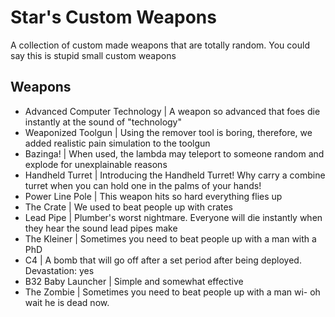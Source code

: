 # Star's Custom Weapons
A collection of custom made weapons that are totally random. You could say this is stupid small custom weapons

## Weapons
- Advanced Computer Technology | A weapon so advanced that foes die instantly at the sound of "technology"
- Weaponized Toolgun | Using the remover tool is boring, therefore, we added realistic pain simulation to the toolgun
- Bazinga! | When used, the lambda may teleport to someone random and explode for unexplainable reasons
- Handheld Turret | Introducing the Handheld Turret! Why carry a combine turret when you can hold one in the palms of your hands!
- Power Line Pole | This weapon hits so hard everything flies up
- The Crate | We used to beat people up with crates
- Lead Pipe | Plumber's worst nightmare. Everyone will die instantly when they hear the sound lead pipes make
- The Kleiner | Sometimes you need to beat people up with a man with a PhD
- C4 | A bomb that will go off after a set period after being deployed. Devastation: yes
- B32 Baby Launcher | Simple and somewhat effective
- The Zombie | Sometimes you need to beat people up with a man wi- oh wait he is dead now.
